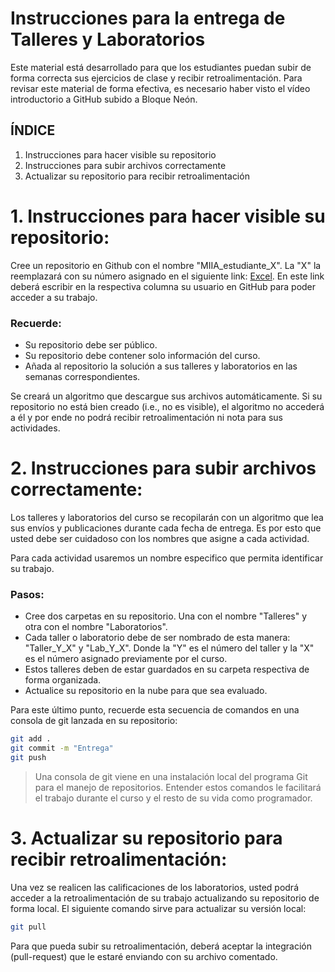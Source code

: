 # Instrucciones para la entrega de Talleres y Laboratorios
Este material está desarrollado para que los estudiantes puedan subir de forma correcta sus ejercicios de clase y recibir retroalimentación. Para revisar este material de forma efectiva, es necesario haber visto el vídeo introductorio a GitHub subido a Bloque Neón.
## ÍNDICE

1. Instrucciones para hacer visible su repositorio
2. Instrucciones para subir archivos correctamente
3. Actualizar su repositorio para recibir retroalimentación

# 1. Instrucciones para hacer visible su repositorio:
Cree un repositorio en Github con el nombre "MIIA_estudiante_X". La "X" la reemplazará con su número asignado en el siguiente link: [Excel](https://docs.google.com/spreadsheets/d/1QRWAh6s2AYoAv1bwY1lfE0UxGwtN0PQT/edit?usp=sharing&ouid=106193266347732142982&rtpof=true&sd=true).
En este link deberá escribir en la respectiva columna su usuario en GitHub para poder acceder a su trabajo.
### Recuerde:
- Su repositorio debe ser público.
- Su repositorio debe contener solo información del curso.
- Añada al repositorio la solución a sus talleres y laboratorios en las semanas correspondientes.

Se creará un algoritmo que descargue sus archivos automáticamente. Si su repositorio no está bien creado (i.e., no es visible), el algoritmo no accederá a él y por ende no podrá recibir retroalimentación ni nota para sus actividades.

# 2. Instrucciones para subir archivos correctamente:
Los talleres y laboratorios del curso se recopilarán con un algoritmo que lea sus envíos y publicaciones durante cada fecha de entrega. Es por esto que usted debe ser cuidadoso con los nombres que asigne a cada actividad.

Para cada actividad usaremos un nombre especifico que permita identificar su trabajo.
### Pasos:
- Cree dos carpetas en su repositorio. Una con el nombre "Talleres" y otra con el nombre "Laboratorios".
- Cada taller o laboratorio debe de ser nombrado de esta manera: "Taller_Y_X" y "Lab_Y_X". Donde la "Y" es el número del taller y la "X" es el número asignado previamente por el curso.
- Estos talleres deben de estar guardados en su carpeta respectiva de forma organizada.
- Actualice su repositorio en la nube para que sea evaluado.

Para este último punto, recuerde esta secuencia de comandos en una consola de git lanzada en su repositorio:
```sh
git add .
git commit -m "Entrega"
git push
```
> Una consola de git viene en una instalación local del programa Git para el manejo de repositorios. Entender estos comandos le facilitará el trabajo durante el curso y el resto de su vida como programador.

# 3. Actualizar su repositorio para recibir retroalimentación:
Una vez se realicen las calificaciones de los laboratorios, usted podrá acceder a la retroalimentación de su trabajo actualizando su repositorio de forma local. El siguiente comando sirve para actualizar su versión local:
```sh
git pull
```
Para que pueda subir su retroalimentación, deberá aceptar la integración (pull-request) que le estaré enviando con su archivo comentado.